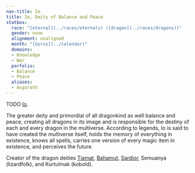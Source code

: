 ```yaml
---
nav-title: Io
title: Io, Deity of Balance and Peace
statbox:
  race: "[eternal](../races/eternals) ([dragon](../races/dragons))"
  gender: none
  alignment: unaligned
  month: "[Gyrus](../calendar)"
  domains:
  - Knowledge
  - War
  porfolio:
  - Balance
  - Peace
  aliases:
  - Asgorath
---
```

TODO
[Io](https://dragons.fandom.com/wiki/Io_(Dungeons_and_Dragons)).

The greater deity and primordial of all dragonkind as well balance and peace,
creating all dragons in its image and is responsible for the destiny of each
and every dragon in the multiverse. According to legends, Io is said to have
created the multiverse itself, holds the memory of everything in existence,
knows all spells, carries one version of every magic item in existence, and
perceives the future.

Creator of the dragon deities [Tiamat](tiamat), [Bahamut](bahamut),
[Sardior](sardior), Semuanya (lizardfolk), and Kurtulmak (kobold).
